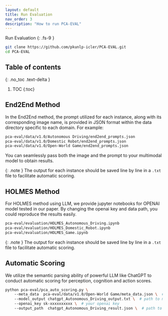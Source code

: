 ```yaml
---
layout: default
title: Run Evaluation
nav_order: 3
description: "How to run PCA-EVAL"
---
```


Run Evaluation
{: .fs-9 }



```bash
git clone https://github.com/pkunlp-icler/PCA-EVAL.git
cd PCA-EVAL
```

## Table of contents
{: .no_toc .text-delta }

1. TOC
{:toc}




## End2End Method

In the End2End method, the prompt utilized for each instance, along with its corresponding image name, is provided in JSON format within the data directory specific to each domain. For example:

```bash
pca-eval/data/v1.0/Autonomous Driving/end2end_prompts.json
pca-eval/data/v1.0/Domestic Robot/end2end_prompts.json
pca-eval/data/v1.0/Open-World Game/end2end_prompts.json
```

You can seamlessly pass both the image and the prompt to your multimodal model to obtain results.

{: .note }
The output for each instance should be saved line by line in a `.txt` file to facilitate automatic scoring.

## HOLMES Method

For HOLMES method using LLM, we provide jupyter notebooks for OPENAI model tested in our paper. By changing the openai key and data path, you could reproduce the results easily.

```bash
pca-eval/evaluation/HOLMES_Autonomous_Driving.ipynb
pca-eval/evaluation/HOLMES_Domestic_Robot.ipynb
pca-eval/evaluation/HOLMES_Game.ipynb
```



{: .note }
The output for each instance should be saved line by line in a `.txt` file to facilitate automatic scoring.

## Automatic Scoring

We utilize the semantic parsing ability of powerful LLM like ChatGPT to conduct automatic scoring for perception, cognition and action scores.

```bash
python pca-eval/pca_auto_scoring.py \ 
    --meta_data  pca-eval/data/v1.0/Open-World Game/meta_data.json \  # path to the meta data
    --model_output chatgpt_Autonomous_Driving_output.txt \  # path to model output, it should have equal or less lines than the number of instances in meta data
    --openai_key sk-xxxxxxxxxx \  # your openai key
    --output_path  chatgpt_Autonomous_Driving_result.json \  # path to save the result
```
